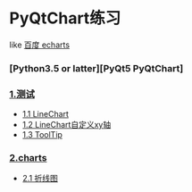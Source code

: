 # PyQtChart练习

like [百度 echarts](http://echarts.baidu.com/demo.htmlhttp://echarts.baidu.com/demo.html)

### [Python3.5 or latter][PyQt5 PyQtChart]

### [1.测试](test/)
 - [1.1 LineChart](test/LineChart.py)
 - [1.2 LineChart自定义xy轴](test/LineChart自定义xy轴.py)
 - [1.3 ToolTip](test/ToolTip.py)

### [2.charts](charts/)
 - [2.1 折线图](charts/line)